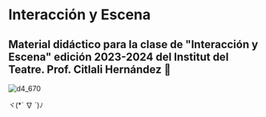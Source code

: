 # Interacción y Escena
Material didáctico para la clase de "Interacción y Escena" edición 2023-2024 del Institut del Teatre.
Prof. Citlali Hernández 🤖
---
![d4_670](https://github.com/TURBULENTE/Interaccion_y_Escena/assets/19651027/76d00599-e8d2-4fb9-bec6-6478c981b2e0)


ヾ(*´ ∇ `)ﾉ
